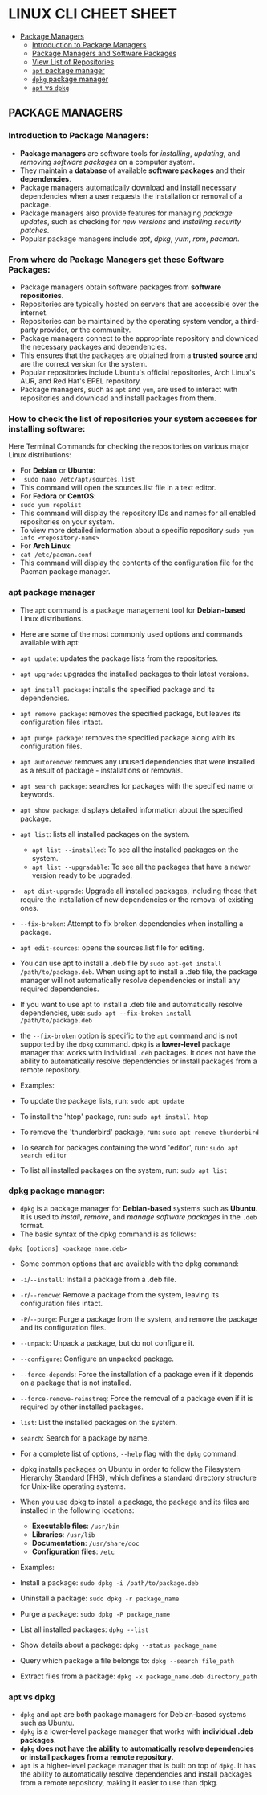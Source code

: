 # LINUX CLI CHEET SHEET

- [Package Managers](#package-managers)
  - [Introduction to Package Managers](#introduction-to-package-managers)
  - [Package Managers and Software Packages](#from-where-do-package-managers-get-these-software-packages)
  - [View List of Repositories](#how-can-i-check-the-repositories-your-system-accesses-for-installing-software)
  - [`apt` package manager](#apt-package-manager)
  - [`dpkg` package manager](#dpkg-package-manager)
  - [`apt` vs `dpkg`](#apt-vs-dpkg)

## PACKAGE MANAGERS

### Introduction to Package Managers:

- **Package managers** are software tools for *installing*, *updating*, and *removing software packages* on a computer system.
- They maintain a **database** of available **software packages** and their **dependencies**.
- Package managers automatically download and install necessary dependencies when a user requests the installation or removal of a package.
- Package managers also provide features for managing *package updates*, such as checking for *new versions* and *installing security patches*.
- Popular package managers include *apt*, *dpkg*, *yum*, *rpm*, *pacman*.

### From where do Package Managers get these Software Packages:

- Package managers obtain software packages from **software repositories**.
- Repositories are typically hosted on servers that are accessible over the internet. 
- Repositories can be maintained by the operating system vendor, a third-party provider, or the community.
- Package managers connect to the appropriate repository and download the necessary packages and dependencies.
- This ensures that the packages are obtained from a **trusted source** and are the correct version for the system.
- Popular repositories include Ubuntu's official repositories, Arch Linux's AUR, and Red Hat's EPEL repository.
- Package managers, such as `apt` and `yum`, are used to interact with repositories and download and install packages from them.

### How to check the list of repositories your system accesses for installing software:

Here Terminal Commands for checking the repositories on various major Linux distributions:
- For **Debian** or **Ubuntu**:
 - ` sudo nano /etc/apt/sources.list`
 - This command will open the sources.list file in a text editor.
- For **Fedora** or **CentOS**:
 - `sudo yum repolist`
 - This command will display the repository IDs and names for all enabled repositories on your system.
 - To view more detailed information about a specific repository `sudo yum info <repository-name>`
- For **Arch Linux**:
 - `cat /etc/pacman.conf`
 - This command will display the contents of the configuration file for the Pacman package manager.

### apt package manager

- The `apt` command is a package management tool for **Debian-based** Linux distributions.

- Here are some of the most commonly used options and commands available with apt:

 - `apt update`: updates the package lists from the repositories.
 - `apt upgrade`: upgrades the installed packages to their latest versions.
 - `apt install package`: installs the specified package and its dependencies.
 - `apt remove package`: removes the specified package, but leaves its configuration files intact.
 - `apt purge package`: removes the specified package along with its configuration files.
 - `apt autoremove`: removes any unused dependencies that were installed as a result of package  - installations or removals.
 - `apt search package`: searches for packages with the specified name or keywords.
 - `apt show package`: displays detailed information about the specified package.
 - `apt list`: lists all installed packages on the system.
   - `apt list --installed`: To see all the installed packages on the system.
   - `apt list --upgradable`:  To see all the packages that have a newer version ready to be upgraded.
 - ` apt dist-upgrade`: Upgrade all installed packages, including those that require the installation of new dependencies or the removal of existing ones.
 - `--fix-broken`: Attempt to fix broken dependencies when installing a package.
 - `apt edit-sources`: opens the sources.list file for editing.
- You can use apt to install a .deb file by  `sudo apt-get install /path/to/package.deb`. When using apt to install a .deb file, the package manager will not automatically resolve dependencies or install any required dependencies.
- If you want to use apt to install a .deb file and automatically resolve dependencies, use: `sudo apt --fix-broken install /path/to/package.deb`
- the `--fix-broken` option is specific to the `apt` command and is not supported by the `dpkg` command. `dpkg` is a **lower-level** package manager that works with individual `.deb` packages. It does not have the ability to automatically resolve dependencies or install packages from a remote repository.
- Examples:
 - To update the package lists, run: `sudo apt update`
 - To install the 'htop' package, run: `sudo apt install htop`
 - To remove the 'thunderbird' package, run: `sudo apt remove thunderbird`
 - To search for packages containing the word 'editor', run: `sudo apt search editor`
 - To list all installed packages on the system, run: `sudo apt list`
 
### dpkg package manager:
 
- `dpkg` is a package manager for **Debian-based** systems such as **Ubuntu**. It is used to *install*, *remove*, and *manage software packages* in the `.deb` format.
- The basic syntax of the dpkg command is as follows:
```
dpkg [options] <package_name.deb>
```
- Some common options that are available with the dpkg command:

 - `-i`/`--install`: Install a package from a .deb file.
 - `-r`/`--remove`: Remove a package from the system, leaving its configuration files intact.
 - `-P`/`--purge`: Purge a package from the system, and remove the package and its configuration files.
 - `--unpack`: Unpack a package, but do not configure it.
 - `--configure`: Configure an unpacked package.
 - `--force-depends`: Force the installation of a package even if it depends on a package that is not installed.
 - `--force-remove-reinstreq`: Force the removal of a package even if it is required by other installed packages.
 - `list`: List the installed packages on the system.
 - `search`: Search for a package by name.
 - For a complete list of options, `--help` flag with the `dpkg` command.
- dpkg installs packages on Ubuntu in order to follow the Filesystem Hierarchy Standard (FHS), which defines a standard directory structure for Unix-like operating systems.
- When you use dpkg to install a package, the package and its files are installed in the following locations:
  - **Executable files**: `/usr/bin`
  - **Libraries**: `/usr/lib`
  - **Documentation**: `/usr/share/doc`
  - **Configuration files**: `/etc`
- Examples:
 - Install a package: `sudo dpkg -i /path/to/package.deb`
 - Uninstall a package: `sudo dpkg -r package_name`
 - Purge a package: `sudo dpkg -P package_name`
 - List all installed packages: `dpkg --list`
 - Show details about a package: `dpkg --status package_name`
 - Query which package a file belongs to: `dpkg --search file_path`
 - Extract files from a package: `dpkg -x package_name.deb directory_path`

### apt vs dpkg
 
 - `dpkg` and `apt` are both package managers for Debian-based systems such as Ubuntu.
 - `dpkg` is a lower-level package manager that works with **individual .deb packages**. 
 - **`dpkg` does not have the ability to automatically resolve dependencies or install packages from a remote repository.**
 - `apt` is a higher-level package manager that is built on top of `dpkg`. It has the ability to automatically resolve dependencies and install packages from a remote repository, making it easier to use than dpkg.